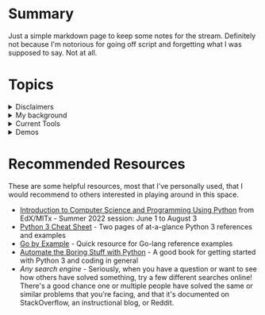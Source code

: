 # Summary

Just a simple markdown page to keep some notes for the stream. Definitely not because I'm notorious for going off script and forgetting what I was supposed to say. Not at all.

# Topics

<details>
  <summary>Disclaimers</summary>

* I'm not a professional coder or programmer.
* I'm somewhat *un*professional sometimes.
* There's often more than one way to solve a problem and I can't show them all.
* Only *you* can prevent forest fires. (Or make you do things.)
* Be kind to yourself. (And others too.)
</details>

<details>
  <summary>My background</summary>

* B.S. in Management of Information Systems (tech-focused business school diploma).
* Short stints in a large company doing lab server management, time-tracking app management, security tool support, data backup management, and proofreading.
* ~10 years doing variations of Web Server Administration, Web Operations, and Web DevOps.
* Lifelong fan of puzzles, quizzes, games.
</details>

<details>
  <summary>Current Tools</summary>

* Windows, MacOS, and Linux
* WSL
* Docker
* Bash
* Python 3
* GitHub
* VS Code
* AWS
* Ansible, Puppet, plenty of other stuff...
</details>

<details>
  <summary>Demos</summary>

* [scan_subreddit.py](https://github.com/conflabermits/Scripts/blob/master/python/reddit/scan_subreddit.py) - Scan subreddits for posts matching given criteria
* [openargs_fetchpost.py](https://github.com/conflabermits/Scripts/blob/master/python/reddit/openargs/openargs_fetchpost.py) - Grab tweeks from Twitter and post them to a Subreddit
* [uniqlo_product_price_scanner.py](https://github.com/conflabermits/Scripts/blob/master/python/uniqlo/uniqlo_product_price_scanner.py) - Check the price of an item on a retail site
* [WSL setup files](https://github.com/conflabermits/Scripts/tree/master/shell/wsl) - References and config files useful for setting up Windows Subsystem for Linux
* [getBusy.sh](https://github.com/conflabermits/Scripts/blob/master/shell/getBusy/getBusy.sh) - Early shell script meant to make my screen look more busy
</details>

# Recommended Resources

These are some helpful resources, most that I've personally used, that I would recommend to others interested in playing around in this space.

* [Introduction to Computer Science and Programming Using Python](https://www.edx.org/course/introduction-to-computer-science-and-programming-7) from EdX/MITx - Summer 2022 session: June 1 to August 3
* [Python 3 Cheat Sheet](https://perso.limsi.fr/pointal/_media/python:cours:mementopython3-english.pdf) - Two pages of at-a-glance Python 3 references and examples
* [Go by Example](https://gobyexample.com/) - Quick resource for Go-lang reference examples
* [Automate the Boring Stuff with Python](https://automatetheboringstuff.com/) - A good book for getting started with Python 3 and coding in general
* *Any search engine* - Seriously, when you have a question or want to see how others have solved something, try a few different searches online! There's a good chance one or multiple people have solved the same or similar problems that you're facing, and that it's documented on StackOverflow, an instructional blog, or Reddit.
